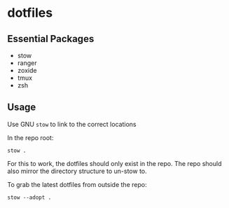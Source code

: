 # dotfiles

## Essential Packages
- stow
- ranger
- zoxide
- tmux
- zsh

## Usage
Use GNU `stow` to link to the correct locations

In the repo root:
```
stow .
```

For this to work, the dotfiles should only exist in the repo. The repo should also mirror the directory structure to un-stow to.

To grab the latest dotfiles from outside the repo:
```
stow --adopt .
```
